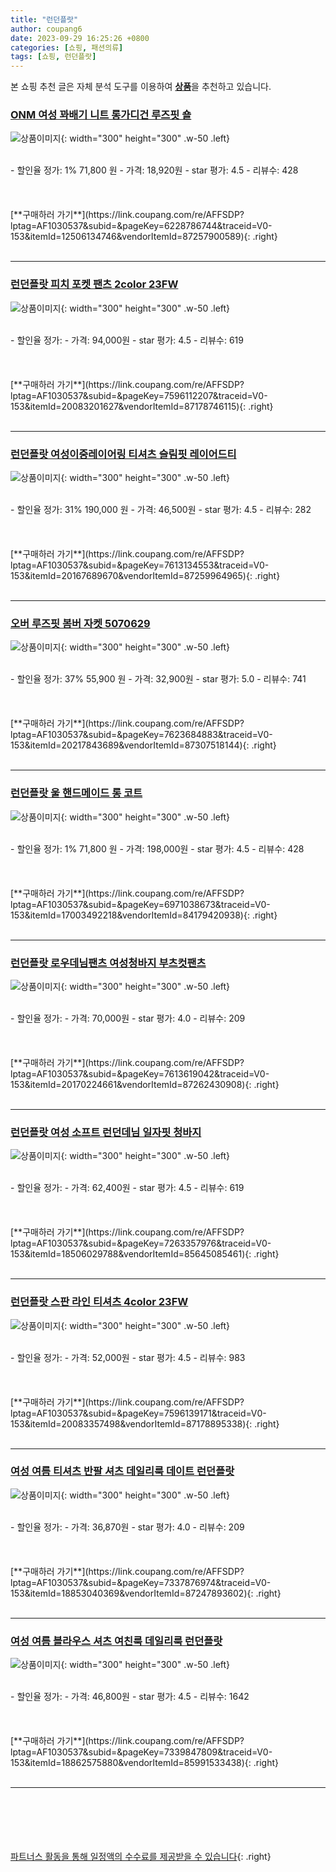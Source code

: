 ```yaml
---
title: "런던플랏"
author: coupang6
date: 2023-09-29 16:25:26 +0800
categories: [쇼핑, 패션의류]
tags: [쇼핑, 런던플랏]
---
```


본 쇼핑 추천 글은 자체 분석 도구를 이용하여 [**상품**](https://link.coupang.com/a/bao1ui)을 추천하고 있습니다.

### [ONM 여성 꽈배기 니트 롱가디건 루즈핏 숄](https://link.coupang.com/re/AFFSDP?lptag=AF1030537&subid=&pageKey=6228786744&traceid=V0-153&itemId=12506134746&vendorItemId=87257900589)

![상품이미지](https://thumbnail7.coupangcdn.com/thumbnails/remote/230x230ex/image/vendor_inventory/b754/4a0c5af0f77f6c62cd2515593963d7ece85309edc41236b2600f948e3210.jpg){: width="300" height="300" .w-50 .left}


<br>
- 할인율 정가: 1%  71,800   원
- 가격: 18,920원
- star 평가: 4.5
- 리뷰수: 428
<br>
<br>
<br>
<br>
[**구매하러 가기**](https://link.coupang.com/re/AFFSDP?lptag=AF1030537&subid=&pageKey=6228786744&traceid=V0-153&itemId=12506134746&vendorItemId=87257900589){: .right}
<br>
<br>

---

### [런던플랏 피치 포켓 팬츠 2color 23FW](https://link.coupang.com/re/AFFSDP?lptag=AF1030537&subid=&pageKey=7596112207&traceid=V0-153&itemId=20083201627&vendorItemId=87178746115)

![상품이미지](https://thumbnail7.coupangcdn.com/thumbnails/remote/230x230ex/image/vendor_inventory/979e/eae8dea6d65601164f1e4036c33ee8f063d5c1220a11a0ae3d1579325b6a.jpg){: width="300" height="300" .w-50 .left}


<br>
- 할인율 정가: 
- 가격: 94,000원
- star 평가: 4.5
- 리뷰수: 619
<br>
<br>
<br>
<br>
[**구매하러 가기**](https://link.coupang.com/re/AFFSDP?lptag=AF1030537&subid=&pageKey=7596112207&traceid=V0-153&itemId=20083201627&vendorItemId=87178746115){: .right}
<br>
<br>

---

### [런던플랏 여성이중레이어링 티셔츠 슬림핏 레이어드티](https://link.coupang.com/re/AFFSDP?lptag=AF1030537&subid=&pageKey=7613134553&traceid=V0-153&itemId=20167689670&vendorItemId=87259964965)

![상품이미지](https://thumbnail8.coupangcdn.com/thumbnails/remote/230x230ex/image/vendor_inventory/f890/4c701fb0bdeef7f603b86c8301d6d03f1dd4d19914407ca809ce76261c1f.jpeg){: width="300" height="300" .w-50 .left}


<br>
- 할인율 정가: 31%  190,000   원
- 가격: 46,500원
- star 평가: 4.5
- 리뷰수: 282
<br>
<br>
<br>
<br>
[**구매하러 가기**](https://link.coupang.com/re/AFFSDP?lptag=AF1030537&subid=&pageKey=7613134553&traceid=V0-153&itemId=20167689670&vendorItemId=87259964965){: .right}
<br>
<br>

---

### [오버 루즈핏 봄버 자켓 5070629](https://link.coupang.com/re/AFFSDP?lptag=AF1030537&subid=&pageKey=7623684883&traceid=V0-153&itemId=20217843689&vendorItemId=87307518144)

![상품이미지](https://thumbnail9.coupangcdn.com/thumbnails/remote/230x230ex/image/vendor_inventory/8113/591ba773cc146498a98cff2900d4211928efff6552e7700a97f488c992f2.jpg){: width="300" height="300" .w-50 .left}


<br>
- 할인율 정가: 37%  55,900   원
- 가격: 32,900원
- star 평가: 5.0
- 리뷰수: 741
<br>
<br>
<br>
<br>
[**구매하러 가기**](https://link.coupang.com/re/AFFSDP?lptag=AF1030537&subid=&pageKey=7623684883&traceid=V0-153&itemId=20217843689&vendorItemId=87307518144){: .right}
<br>
<br>

---

### [런던플랏 울 핸드메이드 롱 코트](https://link.coupang.com/re/AFFSDP?lptag=AF1030537&subid=&pageKey=6971038673&traceid=V0-153&itemId=17003492218&vendorItemId=84179420938)

![상품이미지](https://thumbnail7.coupangcdn.com/thumbnails/remote/230x230ex/image/vendor_inventory/d374/540de1c1e1c42925e4fec1aac2728e54b743a1492ccd7d6252bf02397e36.jpeg){: width="300" height="300" .w-50 .left}


<br>
- 할인율 정가: 1%  71,800   원
- 가격: 198,000원
- star 평가: 4.5
- 리뷰수: 428
<br>
<br>
<br>
<br>
[**구매하러 가기**](https://link.coupang.com/re/AFFSDP?lptag=AF1030537&subid=&pageKey=6971038673&traceid=V0-153&itemId=17003492218&vendorItemId=84179420938){: .right}
<br>
<br>

---

### [런던플랏 로우데님팬츠 여성청바지 부츠컷팬츠](https://link.coupang.com/re/AFFSDP?lptag=AF1030537&subid=&pageKey=7613619042&traceid=V0-153&itemId=20170224661&vendorItemId=87262430908)

![상품이미지](https://thumbnail7.coupangcdn.com/thumbnails/remote/230x230ex/image/vendor_inventory/003b/37518154eed3be533d20e905b71228bc2e08081c80818b44e5ff22e738ac.jpeg){: width="300" height="300" .w-50 .left}


<br>
- 할인율 정가: 
- 가격: 70,000원
- star 평가: 4.0
- 리뷰수: 209
<br>
<br>
<br>
<br>
[**구매하러 가기**](https://link.coupang.com/re/AFFSDP?lptag=AF1030537&subid=&pageKey=7613619042&traceid=V0-153&itemId=20170224661&vendorItemId=87262430908){: .right}
<br>
<br>

---

### [런던플랏 여성 소프트 런던데님 일자핏 청바지](https://link.coupang.com/re/AFFSDP?lptag=AF1030537&subid=&pageKey=7263357976&traceid=V0-153&itemId=18506029788&vendorItemId=85645085461)

![상품이미지](https://thumbnail6.coupangcdn.com/thumbnails/remote/230x230ex/image/vendor_inventory/5ded/b22f2ed2d76bf8d8d242dc51ee9e2a7c8d7cc7feb8708445226b5fcf121c.jpeg){: width="300" height="300" .w-50 .left}


<br>
- 할인율 정가: 
- 가격: 62,400원
- star 평가: 4.5
- 리뷰수: 619
<br>
<br>
<br>
<br>
[**구매하러 가기**](https://link.coupang.com/re/AFFSDP?lptag=AF1030537&subid=&pageKey=7263357976&traceid=V0-153&itemId=18506029788&vendorItemId=85645085461){: .right}
<br>
<br>

---

### [런던플랏 스판 라인 티셔츠 4color 23FW](https://link.coupang.com/re/AFFSDP?lptag=AF1030537&subid=&pageKey=7596139171&traceid=V0-153&itemId=20083357498&vendorItemId=87178895338)

![상품이미지](https://thumbnail6.coupangcdn.com/thumbnails/remote/230x230ex/image/vendor_inventory/cc32/62eb2c1b58f8d34d5db5ab9c9a1e2906c9c8c21a5de7e089c045b10b68d6.jpg){: width="300" height="300" .w-50 .left}


<br>
- 할인율 정가: 
- 가격: 52,000원
- star 평가: 4.5
- 리뷰수: 983
<br>
<br>
<br>
<br>
[**구매하러 가기**](https://link.coupang.com/re/AFFSDP?lptag=AF1030537&subid=&pageKey=7596139171&traceid=V0-153&itemId=20083357498&vendorItemId=87178895338){: .right}
<br>
<br>

---

### [여성 여름 티셔츠 반팔 셔츠 데일리룩 데이트 런던플랏](https://link.coupang.com/re/AFFSDP?lptag=AF1030537&subid=&pageKey=7337876974&traceid=V0-153&itemId=18853040369&vendorItemId=87247893602)

![상품이미지](https://thumbnail7.coupangcdn.com/thumbnails/remote/230x230ex/image/vendor_inventory/40d4/9044b4fd1fcc1a1acfe884073a80c7418f66e0cb5b0545714f689f5b2dfc.jpg){: width="300" height="300" .w-50 .left}


<br>
- 할인율 정가: 
- 가격: 36,870원
- star 평가: 4.0
- 리뷰수: 209
<br>
<br>
<br>
<br>
[**구매하러 가기**](https://link.coupang.com/re/AFFSDP?lptag=AF1030537&subid=&pageKey=7337876974&traceid=V0-153&itemId=18853040369&vendorItemId=87247893602){: .right}
<br>
<br>

---

### [여성 여름 블라우스 셔츠 여친룩 데일리룩 런던플랏](https://link.coupang.com/re/AFFSDP?lptag=AF1030537&subid=&pageKey=7339847809&traceid=V0-153&itemId=18862575880&vendorItemId=85991533438)

![상품이미지](https://thumbnail7.coupangcdn.com/thumbnails/remote/230x230ex/image/vendor_inventory/8be6/5687221198f1bb3c5e2429e22172bec6943d27cfbacbb80d1c54cb3eaaf3.jpg){: width="300" height="300" .w-50 .left}


<br>
- 할인율 정가: 
- 가격: 46,800원
- star 평가: 4.5
- 리뷰수: 1642
<br>
<br>
<br>
<br>
[**구매하러 가기**](https://link.coupang.com/re/AFFSDP?lptag=AF1030537&subid=&pageKey=7339847809&traceid=V0-153&itemId=18862575880&vendorItemId=85991533438){: .right}
<br>
<br>

---
<br><br><br><br><br> [파트너스 활동을 통해 일정액의 수수료를 제공받을 수 있습니다](https://link.coupang.com/a/bao1ui){: .right}